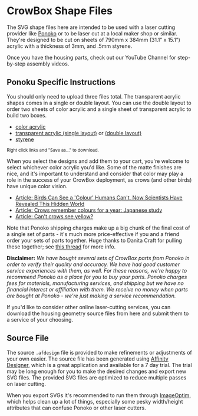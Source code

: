 CrowBox Shape Files
===================

The SVG shape files here are intended to be used with a laser cutting provider like [Ponoko](https://www.ponoko.com) or to be laser cut at a local maker shop or similar. They're designed to be cut on sheets of 790mm x 384mm (31.1” x 15.1”) acrylic with a thickness of 3mm, and .5mm styrene.

Once you have the housing parts, check out our YouTube Channel for step-by-step assembly videos.

## Ponoku Specific Instructions

You should only need to upload three files total. The transparent acrylic shapes comes in a single or double layout. You can use the double layout to order two sheets of color acrylic and a single sheet of transparent acrylic to build two boxes.

- [color acrylic](https://raw.githubusercontent.com/jejacks0n/crowbox/shapes-3.0/shapes/crowbox_v3_r1_color_acrylic.svg)
- [transparent acrylic (single layout)](https://raw.githubusercontent.com/jejacks0n/crowbox/shapes-3.0/shapes/crowbox_v3_r1_transparent_acrylic_single.svg) or [(double layout)](https://raw.githubusercontent.com/jejacks0n/crowbox/shapes-3.0/shapes/crowbox_v3_r1_transparent_acrylic_double.svg)
- [styrene](https://raw.githubusercontent.com/jejacks0n/crowbox/shapes-3.0/shapes/crowbox_v3_r1_styrene.svg)

<small>Right click links and "Save as..." to download.</small>

When you select the designs and add them to your cart, you're welcome to select whichever color acrylic you'd like. Some of the matte finishes are nice, and it's important to understand and consider that color may play a role in the success of your CrowBox deployment, as crows (and other birds) have unique color vision.

- [Article: Birds Can See a 'Colour' Humans Can't. Now Scientists Have Revealed This Hidden World](https://www.sciencealert.com/birds-can-see-uv-light-now-scientists-can-show-us-what-that-looks-like)
- [Article: Crows remember colours for a year: Japanese study](https://phys.org/news/2011-12-crows-colours-year-japanese.html)
- [Article: Can't crows see yellow?](http://www.gaiapress.com/en/article/525.html)

Note that Ponoko shipping charges make up a big chunk of the final cost of a single set of parts - it's much more price-effective if you and a friend order your sets of parts together. Huge thanks to Danita Craft for pulling these together; see [this thread](https://groups.google.com/g/crowboxkit/c/9xb9-OHnaKQ/m/a6WmhurxAQAJ?pli=1) for more info.

**Disclaimer:** _We have bought several sets of CrowBox parts from Ponoko in order to verify their quality and accuracy. We have had good customer service experiences with them, as well. For these reasons, we're happy to recommend Ponoko as a place for you to buy your parts. Ponoko charges fees for materials, manufacturing services, and shipping but we have no financial interest or affiliation with them. We receive no money when parts are bought at Ponoko - we're just making a service recommendation._

If you'd like to consider other online laser-cutting services, you can download the housing geometry source files from here and submit them to a service of your choosing.

## Source File

The source `.afdesign` file is provided to make refinements or adjustments of your own easier. The source file has been generated using [Affinity Designer](https://affinity.serif.com/en-us/designer), which is a great application and available for a 7 day trial. The trial may be long enough for you to make the desired changes and export new SVG files. The provided SVG files are optimized to reduce multiple passes on laser cutting.

When you export SVGs it's recommended to run them through [ImageOptim](https://imageoptim.com/mac), which helps clean up a lot of things, especially some pesky width/height attributes that can confuse Ponoko or other laser cutters.    